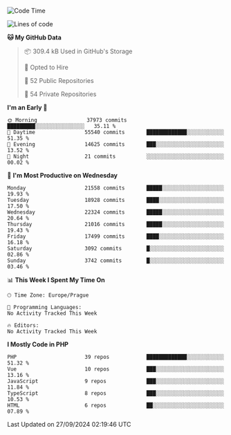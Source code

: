 <!--START_SECTION:waka-->
![Code Time](http://img.shields.io/badge/Code%20Time-1%2C583%20hrs%2058%20mins-blue)

![Lines of code](https://img.shields.io/badge/From%20Hello%20World%20I%27ve%20Written-34.0%20million%20lines%20of%20code-blue)

**🐱 My GitHub Data** 

> 📦 309.4 kB Used in GitHub's Storage 
 > 
> 💼 Opted to Hire
 > 
> 📜 52 Public Repositories 
 > 
> 🔑 54 Private Repositories 
 > 
**I'm an Early 🐤** 

```text
🌞 Morning                37973 commits       █████████░░░░░░░░░░░░░░░░   35.11 % 
🌆 Daytime                55540 commits       █████████████░░░░░░░░░░░░   51.35 % 
🌃 Evening                14625 commits       ███░░░░░░░░░░░░░░░░░░░░░░   13.52 % 
🌙 Night                  21 commits          ░░░░░░░░░░░░░░░░░░░░░░░░░   00.02 % 
```
📅 **I'm Most Productive on Wednesday** 

```text
Monday                   21558 commits       █████░░░░░░░░░░░░░░░░░░░░   19.93 % 
Tuesday                  18928 commits       ████░░░░░░░░░░░░░░░░░░░░░   17.50 % 
Wednesday                22324 commits       █████░░░░░░░░░░░░░░░░░░░░   20.64 % 
Thursday                 21016 commits       █████░░░░░░░░░░░░░░░░░░░░   19.43 % 
Friday                   17499 commits       ████░░░░░░░░░░░░░░░░░░░░░   16.18 % 
Saturday                 3092 commits        █░░░░░░░░░░░░░░░░░░░░░░░░   02.86 % 
Sunday                   3742 commits        █░░░░░░░░░░░░░░░░░░░░░░░░   03.46 % 
```


📊 **This Week I Spent My Time On** 

```text
🕑︎ Time Zone: Europe/Prague

💬 Programming Languages: 
No Activity Tracked This Week

🔥 Editors: 
No Activity Tracked This Week
```

**I Mostly Code in PHP** 

```text
PHP                      39 repos            █████████████░░░░░░░░░░░░   51.32 % 
Vue                      10 repos            ███░░░░░░░░░░░░░░░░░░░░░░   13.16 % 
JavaScript               9 repos             ███░░░░░░░░░░░░░░░░░░░░░░   11.84 % 
TypeScript               8 repos             ███░░░░░░░░░░░░░░░░░░░░░░   10.53 % 
HTML                     6 repos             ██░░░░░░░░░░░░░░░░░░░░░░░   07.89 % 
```




 Last Updated on 27/09/2024 02:19:46 UTC
<!--END_SECTION:waka-->
<!--
**AlexKratky/AlexKratky** is a ✨ _special_ ✨ repository because its `README.md` (this file) appears on your GitHub profile.

Here are some ideas to get you started:

- 🔭 I’m currently working on ...
- 🌱 I’m currently learning ...
- 👯 I’m looking to collaborate on ...
- 🤔 I’m looking for help with ...
- 💬 Ask me about ...
- 📫 How to reach me: ...
- 😄 Pronouns: ...
- ⚡ Fun fact: ...
-->
